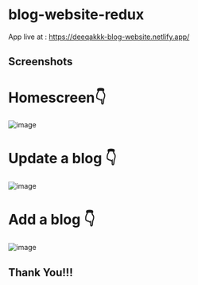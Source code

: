 # blog-website-redux
App live at : https://deeqakkk-blog-website.netlify.app/

## Screenshots

# Homescreen👇
![image](https://user-images.githubusercontent.com/78724676/190140609-0b21f6f7-845a-4956-a92f-ec51a18a959f.png)
# Update a blog 👇
![image](https://user-images.githubusercontent.com/78724676/190141115-bc9df1aa-4284-4d3e-831c-1331b7766b92.png)
# Add a blog 👇
![image](https://user-images.githubusercontent.com/78724676/190141189-d7d86b2c-b4dd-4555-922d-b80e871fc053.png)


## Thank You!!!
